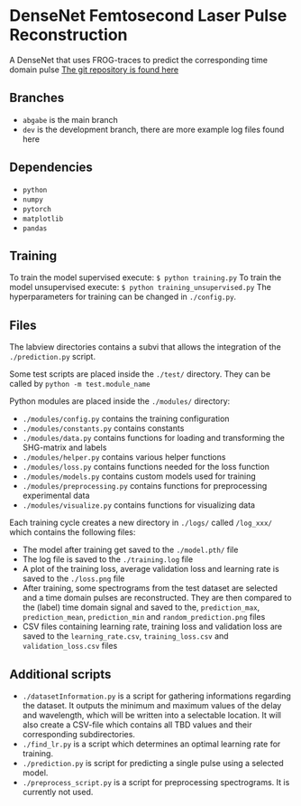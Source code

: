 # DenseNet Femtosecond Laser Pulse Reconstruction
A DenseNet that uses FROG-traces to predict the corresponding time domain pulse
[The git repository is found here](https://github.com/Enolekoi/DesyPulseReconstruction)

## Branches
- `abgabe` is the main branch
- `dev` is the development branch, there are more example log files found here

## Dependencies
- `python`
- `numpy`
- `pytorch`
- `matplotlib`
- `pandas`

## Training
To train the model supervised execute:
```$ python training.py``` 
To train the model unsupervised execute:
```$ python training_unsupervised.py``` 
The hyperparameters for training can be changed in `./config.py`.

## Files
The labview directories contains a subvi that allows the integration of the `./prediction.py` script.

Some test scripts are placed inside the `./test/` directory. They can be called by `python -m test.module_name`

Python modules are placed inside the `./modules/` directory:
- `./modules/config.py` contains the training configuration
- `./modules/constants.py` contains constants
- `./modules/data.py` contains functions for loading and transforming the SHG-matrix and labels
- `./modules/helper.py` contains various helper functions
- `./modules/loss.py` contains functions needed for the loss function
- `./modules/models.py` contains custom models used for training
- `./modules/preprocessing.py` contains functions for preprocessing experimental data
- `./modules/visualize.py` contains functions for visualizing data
 
Each training cycle creates a new directory in `./logs/` called `/log_xxx/` which contains the following files:
- The model after training get saved to the `./model.pth/` file
- The log file is saved to the `./training.log` file
- A plot of the training loss, average validation loss and learning rate is saved to the `./loss.png` file
- After training, some spectrograms from the test dataset are selected and a time domain pulses are reconstructed. They are then compared to the (label) time domain signal and saved to the, `prediction_max`, `prediction_mean`, `prediction_min` and `random_prediction.png` files
- CSV files containing learning rate, training loss and validation loss are saved to the `learning_rate.csv`, `training_loss.csv` and `validation_loss.csv` files

## Additional scripts
- `./datasetInformation.py` is a script for gathering informations regarding the dataset. It outputs the minimum and maximum values of the delay and wavelength, which will be written into a selectable location. It will also create a CSV-file which contains all TBD values and their corresponding subdirectories.
- `./find_lr.py` is a script which determines an optimal learning rate for training.
- `./prediction.py` is script for predicting a single pulse using a selected model.
- `./preprocess_script.py` is a script for preprocessing spectrograms. It is currently not used.
